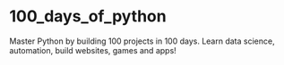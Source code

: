 # 100_days_of_python
Master Python by building 100 projects in 100 days. Learn data science, automation, build websites, games and apps!
